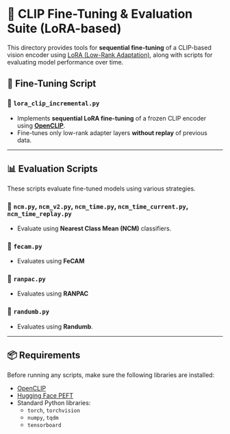 # 🔧 CLIP Fine-Tuning & Evaluation Suite (LoRA-based)

This directory provides tools for **sequential fine-tuning** of a CLIP-based vision encoder using [LoRA (Low-Rank Adaptation)](https://arxiv.org/abs/2106.09685), along with scripts for evaluating model performance over time.

## 🧪 Fine-Tuning Script

### 🔹 `lora_clip_incremental.py`

- Implements **sequential LoRA fine-tuning** of a frozen CLIP encoder using **[OpenCLIP](https://github.com/mlfoundations/open_clip)**.
- Fine-tunes only low-rank adapter layers **without replay** of previous data.

---

## 📊 Evaluation Scripts

These scripts evaluate fine-tuned models using various strategies.

### 🔹 `ncm.py`, `ncm_v2.py`, `ncm_time.py`, `ncm_time_current.py`, `ncm_time_replay.py`

- Evaluate using **Nearest Class Mean (NCM)** classifiers.

### 🔹 `fecam.py`

- Evaluates using **FeCAM**

### 🔹 `ranpac.py`

- Evaluates using **RANPAC**

### 🔹 `randumb.py`

- Evaluates using **Randumb**.

---

## 📦 Requirements

Before running any scripts, make sure the following libraries are installed:

- [OpenCLIP](https://github.com/mlfoundations/open_clip)
- [Hugging Face PEFT](https://github.com/huggingface/peft)
- Standard Python libraries:
  - `torch`, `torchvision`
  - `numpy`, `tqdm`
  - `tensorboard`

